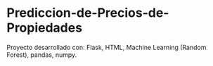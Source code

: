 # Prediccion-de-Precios-de-Propiedades
Proyecto desarrollado con: Flask, HTML, Machine Learning (Random Forest), pandas, numpy.
